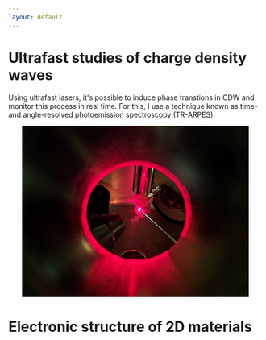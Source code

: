 ```yaml
---
layout: default
---
```


# Ultrafast studies of charge density waves

Using ultrafast lasers, it's possible to induce phase transtions in CDW and monitor this process in real time. For this, I use a technique known as time- and angle-resolved photoemission spectroscopy (TR-ARPES).

<p align="center">
  <img width="450" height="340" src="/images/trarpes.jpg">
</p>


# Electronic structure of 2D materials
